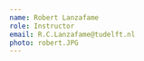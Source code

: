 ```yaml
---
name: Robert Lanzafame
role: Instructor
email: R.C.Lanzafame@tudelft.nl
photo: robert.JPG
---
```


<!-- [Schedule an appointment](#){: .btn .btn-outline } -->
